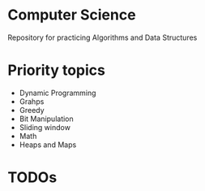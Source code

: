 # Computer Science
Repository for practicing Algorithms and Data Structures  

# Priority topics
- Dynamic Programming
- Grahps
- Greedy
- Bit Manipulation
- Sliding window
- Math
- Heaps and Maps

# TODOs
